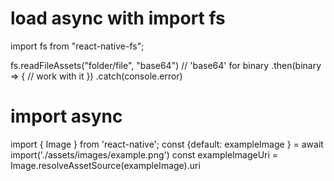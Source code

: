 # load async with import fs

import fs from "react-native-fs";

fs.readFileAssets("folder/file", "base64") // 'base64' for binary 
  .then(binary => {
    // work with it
  })
  .catch(console.error)


# import async

import { Image } from 'react-native';
const {default: exampleImage } = await import('./assets/images/example.png')
const exampleImageUri = Image.resolveAssetSource(exampleImage).uri
